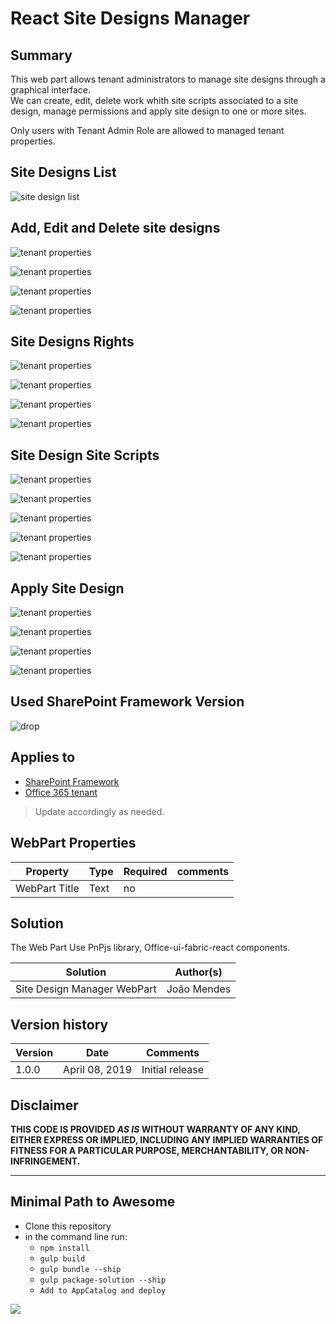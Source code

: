 # React Site Designs Manager 

## Summary
This web part allows tenant administrators to manage site designs through a graphical interface.  
We can create, edit, delete work whith site scripts associated to a site design, manage permissions and apply site design to one or more sites.

Only users with Tenant Admin Role are allowed to managed tenant properties. 

##  Site Designs List

![site design list](/assets/screen1.jpg)

## Add, Edit and Delete site designs

![tenant properties](/assets/screen2.jpg)  



![tenant properties](/assets/screen3.jpg)  



![tenant properties](/assets/screen3.1.jpg) 



![tenant properties](/assets/screen4.jpg)  


## Site Designs Rights

![tenant properties](/assets/screen5.jpg)  



![tenant properties](/assets/screen6.jpg)  



![tenant properties](/assets/screen7.jpg)  



![tenant properties](/assets/screen8.jpg)  



## Site Design Site Scripts

![tenant properties](/assets/screen9.jpg)  



![tenant properties](/assets/screen10.jpg)  



![tenant properties](/assets/screen11.jpg)  



![tenant properties](/assets/screen12.jpg)  



![tenant properties](/assets/screen13.jpg)  



## Apply Site Design


![tenant properties](/assets/screen14.jpg)  



![tenant properties](/assets/screen15.jpg)  



![tenant properties](/assets/screen16.jpg)  



![tenant properties](/assets/screen17.jpg)  


 



## Used SharePoint Framework Version 
![drop](https://img.shields.io/badge/version-GA-green.svg)

## Applies to

* [SharePoint Framework](https:/dev.office.com/sharepoint)
* [Office 365 tenant](https://dev.office.com/sharepoint/docs/spfx/set-up-your-development-environment)

> Update accordingly as needed.

## WebPart Properties
 
Property |Type|Required| comments
--------------------|----|--------|----------
WebPart Title| Text| no|
 

## Solution
The Web Part Use PnPjs library, Office-ui-fabric-react components.

Solution|Author(s)
--------|---------
Site Design Manager WebPart|João Mendes

## Version history

Version|Date|Comments
-------|----|--------
1.0.0|April 08, 2019|Initial release

## Disclaimer
**THIS CODE IS PROVIDED *AS IS* WITHOUT WARRANTY OF ANY KIND, EITHER EXPRESS OR IMPLIED, INCLUDING ANY IMPLIED WARRANTIES OF FITNESS FOR A PARTICULAR PURPOSE, MERCHANTABILITY, OR NON-INFRINGEMENT.**

---

## Minimal Path to Awesome

- Clone this repository
- in the command line run:
  - `npm install`
  - `gulp build`
  - `gulp bundle --ship`
  - `gulp package-solution --ship`
  - `Add to AppCatalog and deploy`




<img src="https://telemetry.sharepointpnp.com/sp-dev-fx-webparts/samples/readme-template" />
